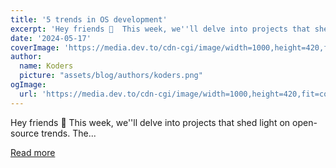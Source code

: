 ```yaml
---
title: '5 trends in OS development'
excerpt: 'Hey friends 👋  This week, we''ll delve into projects that shed light on open-source trends.  The...'
date: '2024-05-17'
coverImage: 'https://media.dev.to/cdn-cgi/image/width=1000,height=420,fit=cover,gravity=auto,format=auto/https%3A%2F%2Fdev-to-uploads.s3.amazonaws.com%2Fuploads%2Farticles%2F0jgqxsnz6su1or3971uu.gif'
author:
  name: Koders
  picture: "assets/blog/authors/koders.png"
ogImage:
  url: 'https://media.dev.to/cdn-cgi/image/width=1000,height=420,fit=cover,gravity=auto,format=auto/https%3A%2F%2Fdev-to-uploads.s3.amazonaws.com%2Fuploads%2Farticles%2F0jgqxsnz6su1or3971uu.gif'
---
```


Hey friends 👋  This week, we''ll delve into projects that shed light on open-source trends.  The...

[Read more](https://dev.to/quine/5-trends-in-os-development-387b)
